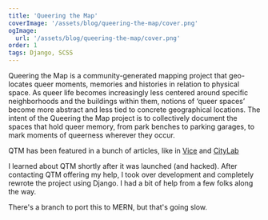```yaml
---
title: 'Queering the Map'
coverImage: '/assets/blog/queering-the-map/cover.png'
ogImage:
  url: '/assets/blog/queering-the-map/cover.png'
order: 1
tags: Django, SCSS
---
```


Queering the Map is a community-generated mapping project that geo-locates queer moments, memories and histories in relation to physical space. As queer life becomes increasingly less centered around specific neighborhoods and the buildings within them, notions of ‘queer spaces’ become more abstract and less tied to concrete geographical locations. The intent of the Queering the Map project is to collectively document the spaces that hold queer memory, from park benches to parking garages, to mark moments of queerness wherever they occur.

QTM has been featured in a bunch of articles, like in [Vice](https://www.vice.com/en_us/article/ne9kjx/queering-the-map-google-maps-lgtbq) and [CityLab](https://www.citylab.com/life/2018/02/how-to-queer-the-mapand-fend-off-an-attack/552824/)

I learned about QTM shortly after it was launched (and hacked). After contacting QTM offering my help, I took over development and completely rewrote the project using Django. I had a bit of help from a few folks along the way.

There's a branch to port this to MERN, but that's going slow.
